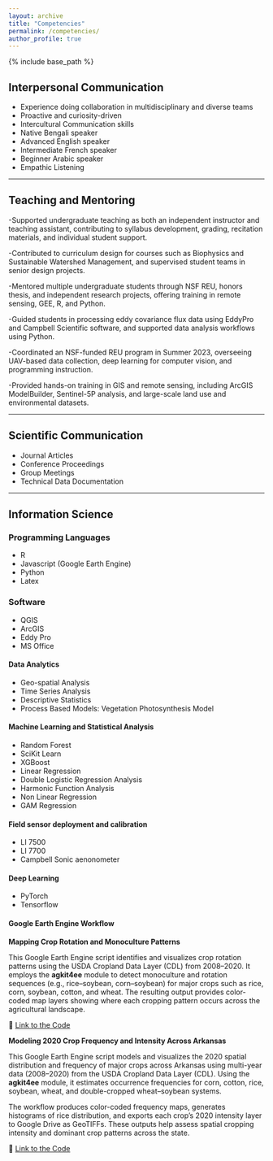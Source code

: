```yaml
---
layout: archive
title: "Competencies"
permalink: /competencies/
author_profile: true
---
```


{% include base_path %}
<!--
{% for post in site.education reversed %}
  {% include archive-single.html %}
{% endfor %} -->

## Interpersonal Communication
- Experience doing collaboration in multidisciplinary and diverse teams
- Proactive and curiosity-driven
- Intercultural Communication skills
- Native Bengali speaker
- Advanced English speaker
- Intermediate French speaker
- Beginner Arabic speaker
- Empathic Listening


------

## Teaching and Mentoring
-Supported undergraduate teaching as both an independent instructor and teaching assistant, contributing to syllabus development, grading, recitation materials, and individual student support.

-Contributed to curriculum design for courses such as Biophysics and Sustainable Watershed Management, and supervised student teams in senior design projects.

-Mentored multiple undergraduate students through NSF REU, honors thesis, and independent research projects, offering training in remote sensing, GEE, R, and Python.

-Guided students in processing eddy covariance flux data using EddyPro and Campbell Scientific software, and supported data analysis workflows using Python.

-Coordinated an NSF-funded REU program in Summer 2023, overseeing UAV-based data collection, deep learning for computer vision, and programming instruction.

-Provided hands-on training in GIS and remote sensing, including ArcGIS ModelBuilder, Sentinel-5P analysis, and large-scale land use and environmental datasets.

------

## Scientific Communication
- Journal Articles
- Conference Proceedings
- Group Meetings 
- Technical Data Documentation

------

## Information Science

### Programming Languages
- R
- Javascript (Google Earth Engine)
- Python
- Latex

### Software
- QGIS
- ArcGIS
- Eddy Pro
- MS Office

#### Data Analytics
- Geo-spatial Analysis
- Time Series Analysis
- Descriptive Statistics
- Process Based Models: Vegetation Photosynthesis Model


#### Machine Learning and Statistical Analysis
- Random Forest
- SciKit Learn
- XGBoost
- Linear Regression
- Double Logistic Regression Analysis
- Harmonic Function Analysis
- Non Linear Regression 
- GAM Regression

#### Field sensor deployment and calibration
- LI 7500 
- LI 7700
- Campbell Sonic aenonometer

#### Deep Learning
- PyTorch
- Tensorflow
 

#### Google Earth Engine Workflow  
**Mapping Crop Rotation and Monoculture Patterns**

This Google Earth Engine script identifies and visualizes crop rotation patterns using the USDA Cropland Data Layer (CDL) from 2008–2020. It employs the **agkit4ee** module to detect monoculture and rotation sequences (e.g., rice–soybean, corn–soybean) for major crops such as rice, corn, soybean, cotton, and wheat. The resulting output provides color-coded map layers showing where each cropping pattern occurs across the agricultural landscape.

🔗 [Link to the Code](https://code.earthengine.google.com/222608fa0908401d18dcf4caa4b40ee5)
 
**Modeling 2020 Crop Frequency and Intensity Across Arkansas**  

This Google Earth Engine script models and visualizes the 2020 spatial distribution and frequency of major crops across Arkansas using multi-year data (2008–2020) from the USDA Cropland Data Layer (CDL). Using the **agkit4ee** module, it estimates occurrence frequencies for corn, cotton, rice, soybean, wheat, and double-cropped wheat–soybean systems.  

The workflow produces color-coded frequency maps, generates histograms of rice distribution, and exports each crop’s 2020 intensity layer to Google Drive as GeoTIFFs. These outputs help assess spatial cropping intensity and dominant crop patterns across the state.  

🔗 [Link to the Code](https://code.earthengine.google.com/4435fb668d82cfe4c54599b3bfb3574a)


